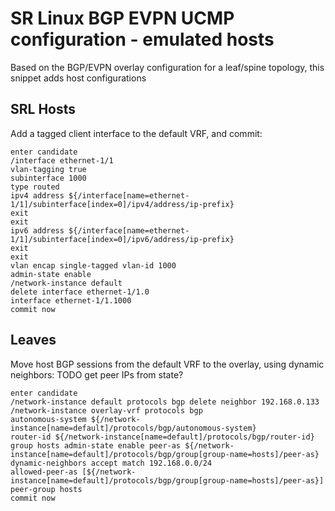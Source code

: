 # SR Linux BGP EVPN UCMP configuration - emulated hosts

Based on the BGP/EVPN overlay configuration for a leaf/spine topology, this snippet adds host configurations

## SRL Hosts

Add a tagged client interface to the default VRF, and commit:
```
enter candidate
/interface ethernet-1/1
vlan-tagging true
subinterface 1000
type routed
ipv4 address ${/interface[name=ethernet-1/1]/subinterface[index=0]/ipv4/address/ip-prefix}
exit
exit
ipv6 address ${/interface[name=ethernet-1/1]/subinterface[index=0]/ipv6/address/ip-prefix}
exit
exit
vlan encap single-tagged vlan-id 1000
admin-state enable
/network-instance default
delete interface ethernet-1/1.0
interface ethernet-1/1.1000
commit now
```

## Leaves

Move host BGP sessions from the default VRF to the overlay, using dynamic neighbors: TODO get peer IPs from state?
```
enter candidate
/network-instance default protocols bgp delete neighbor 192.168.0.133
/network-instance overlay-vrf protocols bgp 
autonomous-system ${/network-instance[name=default]/protocols/bgp/autonomous-system}
router-id ${/network-instance[name=default]/protocols/bgp/router-id}
group hosts admin-state enable peer-as ${/network-instance[name=default]/protocols/bgp/group[group-name=hosts]/peer-as}
dynamic-neighbors accept match 192.168.0.0/24 
allowed-peer-as [${/network-instance[name=default]/protocols/bgp/group[group-name=hosts]/peer-as}] 
peer-group hosts
commit now
```

